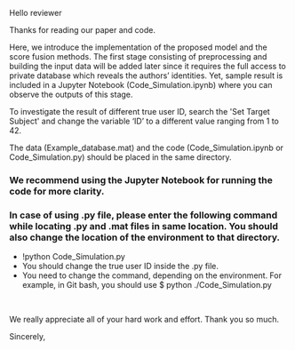 Hello reviewer

Thanks for reading our paper and code.

Here, we introduce the implementation of the proposed model and the score fusion methods. The first stage consisting of preprocessing 
and building the input data will be added later since it requires the full access to private database which reveals the authors’ identities. 
Yet, sample result is included in a Jupyter Notebook (Code_Simulation.ipynb) where you can observe the outputs of this stage.

To investigate the result of different true user ID, search the 'Set Target Subject' and change the variable ‘ID’ to a different 
value ranging from 1 to 42. 

The data (Example_database.mat) and the code (Code_Simulation.ipynb or Code_Simulation.py) should be placed in the same directory.


### We recommend using the Jupyter Notebook for running the code for more clarity.

### In case of using .py file, please enter the following command while locating .py and .mat files in same location. You should also change the location of the environment to that directory.
   - !python Code_Simulation.py
   - You should change the true user ID inside the .py file.
   - You need to change the command, depending on the environment. For example, in Git bash, you should use $ python ./Code_Simulation.py

<p>&nbsp;</p>
We really appreciate all of your hard work and effort. Thank you so much.



Sincerely,
